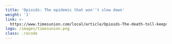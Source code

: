 ```yaml
---
title: 'Opioids: The epidemic that won''t slow down'
weight: '1'
link: >-
  https://www.timesunion.com/local/article/Opioids-The-death-toll-keeps-rising-12832368.php
logo: /images/timesunion.png
class: .recode
---
```


